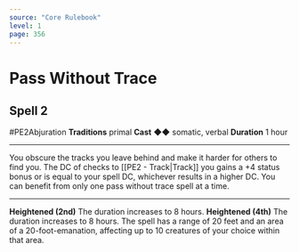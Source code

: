 ```yaml
---
source: "Core Rulebook"
level: 1
page: 356
---
```


# Pass Without Trace
## Spell 2
#PE2Abjuration 
**Traditions** primal
**Cast** ◆◆ somatic, verbal
**Duration** 1 hour

-----
You obscure the tracks you leave behind and make it harder for others to find you. The DC of checks to [[PE2 - Track|Track]] you gains a +4 status bonus or is equal to your spell DC, whichever results in a higher DC. You can benefit from only one pass without trace spell at a time.  

---
**Heightened (2nd)** The duration increases to 8 hours. 
**Heightened (4th)** The duration increases to 8 hours. The spell has a range of 20 feet and an area of a 20-foot-emanation, affecting up to 10 creatures of your choice within that area.